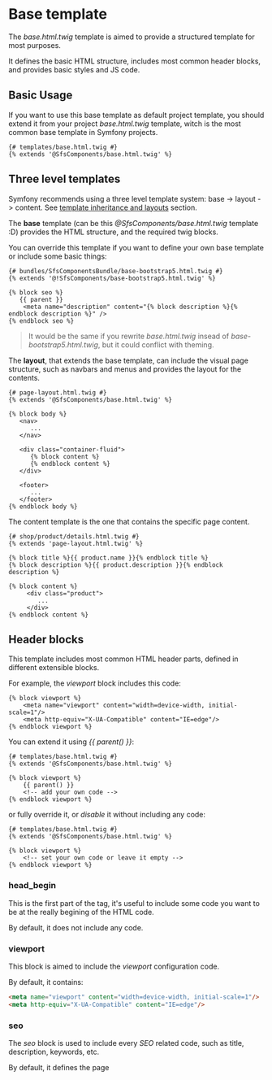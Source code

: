 # Base template

The *base.html.twig* template is aimed to provide a structured template for most purposes. 

It defines the basic HTML structure, includes most common header blocks, and provides basic styles and JS code.

## Basic Usage

If you want to use this base template as default project template, you should extend it from your project *base.html.twig* 
 template, witch is the most common base template in Symfony projects.

```twig
{# templates/base.html.twig #}
{% extends '@SfsComponents/base.html.twig' %}
```

## Three level templates

Symfony recommends using a three level template system: base -> layout -> content. See 
 [template inheritance and layouts](https://symfony.com/doc/current/templates.html#template-inheritance-and-layouts) section.

The **base** template (can be this *@SfsComponents/base.html.twig* template :D) provides the HTML structure,
and the required twig blocks.

You can override this template if you want to define your own base template or include some basic things:

```twig
{# bundles/SfsComponentsBundle/base-bootstrap5.html.twig #}
{% extends '@!SfsComponents/base-bootstrap5.html.twig' %}

{% block seo %}
   {{ parent }}
    <meta name="description" content="{% block description %}{% endblock description %}" />
{% endblock seo %}
```

> It would be the same if you rewrite *base.html.twig* insead of *base-bootstrap5.html.twig*, but it could
> conflict with theming. 

The **layout**, that extends the base template, can include the visual page structure, such as navbars and menus
and provides the layout for the contents.

```twig
{# page-layout.html.twig #}
{% extends '@SfsComponents/base.html.twig' %}

{% block body %}
   <nav>
      ...
   </nav>
   
   <div class="container-fluid">
      {% block content %}
      {% endblock content %}
   </div>
   
   <footer>
      ...
   </footer>
{% endblock body %}
```

The content template is the one that contains the specific page content.

```twig
{# shop/product/details.html.twig #}
{% extends 'page-layout.html.twig' %}

{% block title %}{{ product.name }}{% endblock title %}
{% block description %}{{ product.description }}{% endblock description %}

{% block content %}
     <div class="product">
        ...
     </div>
{% endblock content %}
```


## Header blocks

This template includes most common HTML header parts, defined in different extensible blocks.

For example, the *viewport* block includes this code:

```twig
{% block viewport %}
    <meta name="viewport" content="width=device-width, initial-scale=1"/>
    <meta http-equiv="X-UA-Compatible" content="IE=edge"/>
{% endblock viewport %}
```

You can extend it using *{{ parent() }}*:

```twig
{# templates/base.html.twig #}
{% extends '@SfsComponents/base.html.twig' %}

{% block viewport %}
    {{ parent() }}
    <!-- add your own code -->
{% endblock viewport %}
```

or fully override it, or *disable* it without including any code:

```twig
{# templates/base.html.twig #}
{% extends '@SfsComponents/base.html.twig' %}

{% block viewport %}
    <!-- set your own code or leave it empty -->
{% endblock viewport %}
```

### head_begin

This is the first part of the *<head>* tag, it's useful to include some code you want to be at the 
 really begining of the HTML code.

By default, it does not include any code.

### viewport

This block is aimed to include the *viewport* configuration code. 

By default, it contains:

```html
<meta name="viewport" content="width=device-width, initial-scale=1"/>
<meta http-equiv="X-UA-Compatible" content="IE=edge"/>
```

### seo

The *seo* block is used to include every *SEO* related code, such as title, description, keywords, etc.

By default, it defines the page *<title>* tag, including another :

```twig
<title>{{ title_prefix|default('') }}{% block title %}Welcome!{% endblock %}</title>
```

In any template, you can set your page title overriding *title* block:

```twig
{% block title %}You own page title{% endblock title %}
```

And usually you will want to include more *SEO* info:

```twig
{% block seo %}
    {{ parent() }} {# this will draw title block #}
    <meta name="description" content="Your page description goes here" />
    <!-- ... -->
    <meta name="og:title" property="og:title" content="You own page title" />
    <!-- ... -->
{% endblock seo %}
```

See above [variables section](#titleprefix) to know about *title_prefix* variable.

### title

Explained before :)

### favicon

You should override the favicon block, because by default it includes a dot.

```twig
{% block favicon %}
<link rel="shortcut icon" href="/favicon.ico" />
<link rel="apple-touch-icon" href="/images/apple-touch-icon.png" />
{% endblock favicon %}
```

### extra_headers

This block is general purpose. You can include here anything you need to include in HTML head.

By default, it includes two configurable parts: *generator* meta tag and *theme color* for some devices.

See [app_version](#appversion) and [app_color](#appcolor) variables.

### stylesheets

This block should contain every style related code.

By default it includes CDN base styles (for example bootstrap5).

It also includes *encore* links:

```twig
{{ encore_entry_link_tags('app') }}
```

Of course, you should override it to include your own styles and code:

```twig
{% block stylesheets %}
    {{ encore_entry_link_tags('website') }}
{% endblock %}
```

### header_javascripts

As well as the template defines styles block, it includes some javascript blocks.

This *header_javascripts* block includes the JS that must be included into *<head>* tag.

There is a lot of controversy of where JS code should be included, so keep in mind that this block exists and use
 it if you want.

By default, it sets a cookie called *utz* with the user's timezone, and it includes the *encore_entry_script_tags*.

```twig
{% block header_javascripts %}
    <script type="text/javascript">document.cookie = "utz=" + (new Date()).toString().split(' ')[5] + ';path=/;secure=true'</script>
    {{ encore_entry_script_tags('app') }}
{% endblock %}
```

## Body blocks

### body_begin

Use this block to include some code you want to be located at the really begining of the *<body>* tag.

### body

This block is aimed to be the **main content block** in the template.

### javascripts

This block includes javascript code after content. As said before, use it as you consider.

By default, it includes CDN base javascript (for example bootstrap5).

### body_end

This block is located at the really ending position of the *<body>* tag.

You can include here anything you want to be at the end of the HTML code.

## Variables

There are some variables defined, to configure some parts of the base template.

### html_classes

This variable is used to include *classes* into the *<html>* tag.

```twig
<html lang="{{ app.request.locale }}" class="{{ html_classes|default('') }}">
```

Use it to include some of them:

```twig
{% set html_classes = 'catalog' %}
{% extends '@SfsComponents/base.html.twig' %}
```

### title_prefix

This variable is included before the *title block* in the *seo block*.

See its code:

```twig
<title>{{ title_prefix|default('') }}{% block title %}Welcome!{% endblock %}</title>
```

This is useful to define some common page prefix, for example to discriminate environments:

```yaml
# config/packages/twig.yaml
twig:
    globals:
        title_prefix: '%env(ENVIRONMENT_TITLE_PREFIX)%'
```

### app_version

This *app_version* variable allows to include your application version.

```twig
{% if app_version|default(false) %}
    <meta name="generator" content="{{ app_version }}" />
{% endif %}
```

You can define it in an environment variable:

```yaml
# config/packages/twig.yaml
twig:
    globals:
        app_version: '%env(APP_VERSION)%'
```

### app_color

In some devices, such as mobile phones and tablets, the browser shows a color for your site. This *app_color* variable
 is aimed to define it for this purpose.

```twig
{% if app_color|default(false) %}
    <meta name="msapplication-TileColor" content="#{{ app_color }}"/>
    <meta name="theme-color" content="#{{ app_color }}"/>
{% endif %}
```

```yaml
# config/packages/twig.yaml
twig:
    globals:
        app_color: '2277dd'
```

### body_classes

As well as *html_classes* there is a *body_classes* variable to include *classes* into the *<body>* tag.

```twig
<body class="{{ body_classes|default('') }}">
```

Use it to include some of them:

```twig
{% set body_classes = 'catalog' %}
{% extends '@SfsComponents/base.html.twig' %}
```
